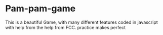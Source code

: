 # Pam-pam-game
This is a beautiful Game, with many different features coded in javascript with help from the help from FCC. practice makes perfect
